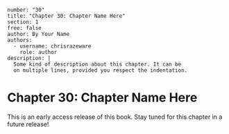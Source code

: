 ```metadata
number: "30"
title: "Chapter 30: Chapter Name Here"
section: 1
free: false
author: By Your Name
authors:
  - username: chrisrazeware
    role: author
description: |
  Some kind of description about this chapter. It can be
  on multiple lines, provided you respect the indentation.
```

# Chapter 30: Chapter Name Here

This is an early access release of this book. Stay tuned for this chapter in a future release!